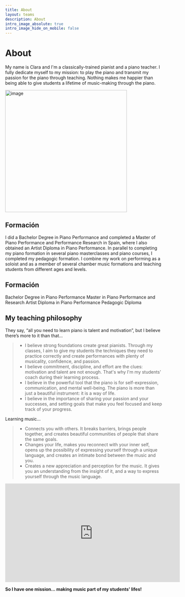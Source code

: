 ```yaml
---
title: About
layout: teams
description: About
intro_image_absolute: true
intro_image_hide_on_mobile: false
---
```


# About

My name is Clara and I'm a classically-trained pianist and a piano teacher. I fully dedicate myself to my mission: to play the piano and transmit my passion for the piano through teaching. Nothing makes me happier than being able to give students a lifetime of music-making through the piano.

 <img width="390" alt="image" src="https://user-images.githubusercontent.com/101880157/160489496-d1804178-0e6d-4792-9127-17dedb4b21d9.png">


## Formación

I did a Bachelor Degree in Piano Performance and completed a Master of Piano Performance and Performance Research
in Spain, where I also obtained an Artist Diploma in Piano Performance. In parallel to completing my piano formation in several piano masterclasses and piano courses, I completed my pedagogic formation. I combine my work on performing as a soloist and as a member of several chamber music formations and teaching students from different ages and levels. 

## Formación

Bachelor Degree in Piano Performance
Master in Piano Performance and Research
Artist Diploma in Piano Performance
Pedagogic Diploma

## My teaching philosophy

They say, “all you need to learn piano is talent and motivation”, but I believe there’s more to it than that...

>  * I believe strong foundations create great pianists. Through my classes, I aim to give my students the techniques they need to practice correctly and create performances with plenty of musicality, confidence, and passion.
>  * I believe commitment, discipline, and effort are the clues: motivation and talent are not enough. That's why I'm my students' coach during their learning process.
>  * I believe in the powerful tool that the piano is for self-expression, communication, and mental well-being. The piano is more than just a beautiful instrument: it is a way of life.
>  * I believe in the importance of sharing your passion and your successes, and setting goals that make you feel focused and keep track of your progress.

Learning music...

> * Connects you with others. It breaks barriers, brings people together, and creates beautiful communities of people that share the same goals.
> * Changes your life, makes you reconnect with your inner self, opens up the possibility of expressing yourself through a unique language, and creates an intimate bond between the music and you.
> * Creates a new appreciation and perception for the music. It gives you an understanding from the insight of it, and a way to express yourself through the music language. 

<iframe width="560" height="315" src="https://www.youtube.com/embed/yjMhR3xBP88" title="YouTube video player" frameborder="0" allow="accelerometer; autoplay; clipboard-write; encrypted-media; gyroscope; picture-in-picture" allowfullscreen></iframe>

**So I have one mission... making music part of my students' lifes!**

